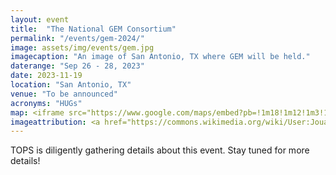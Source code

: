 ```yaml
---
layout: event
title:  "The National GEM Consortium"
permalink: "/events/gem-2024/"
image: assets/img/events/gem.jpg
imagecaption: "An image of San Antonio, TX where GEM will be held."
daterange: "Sep 26 - 28, 2023"
date: 2023-11-19
location: "San Antonio, TX"
venue: "To be announced"
acronyms: "HUGs"
map: <iframe src="https://www.google.com/maps/embed?pb=!1m18!1m12!1m3!1d363254.4781895234!2d-98.7798070756485!3d29.46464184843022!2m3!1f0!2f0!3f0!3m2!1i1024!2i768!4f13.1!3m3!1m2!1s0x865c58af04d00eaf%3A0x856e13b10a016bc!2sSan%20Antonio%2C%20TX!5e0!3m2!1sen!2sus!4v1701190006169!5m2!1sen!2sus" width="600" height="450" style="border:0;" allowfullscreen="" loading="lazy" referrerpolicy="no-referrer-when-downgrade"></iframe>
imageattribution: <a href="https://commons.wikimedia.org/wiki/User:Jouaienttoi">Jouaienttoi</a>, <a href="https://commons.wikimedia.org/wiki/File:Downtown_San_Antonio_view_from_The_Tower_of_the_Americas.jpg">Downtown San Antonio view from The Tower of the Americas</a>, <a href="https://creativecommons.org/licenses/by-sa/4.0/legalcode" rel="license">CC BY-SA 4.0</a>
---
```


TOPS is diligently gathering details about this event.  Stay tuned for more details!
